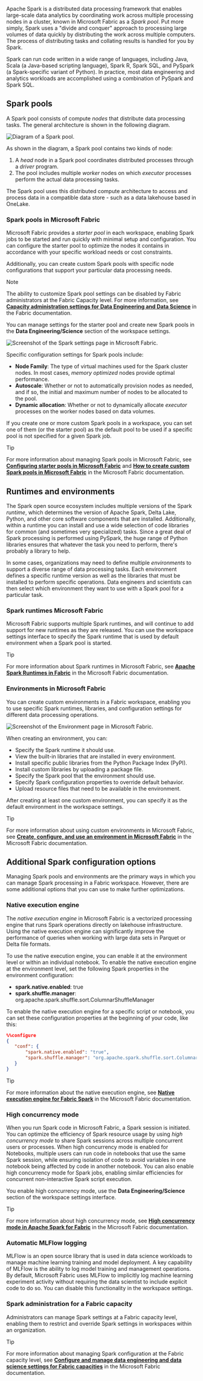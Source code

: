 Apache Spark is a distributed data processing framework that enables large-scale data analytics by coordinating work across multiple processing nodes in a cluster, known in Microsoft Fabric as a *Spark pool*. Put more simply, Spark uses a "divide and conquer" approach to processing large volumes of data quickly by distributing the work across multiple computers. The process of distributing tasks and collating results is handled for you by Spark.

Spark can run code written in a wide range of languages, including Java, Scala (a Java-based scripting language), Spark R, Spark SQL, and PySpark (a Spark-specific variant of Python). In practice, most data engineering and analytics workloads are accomplished using a combination of PySpark and Spark SQL.

## Spark pools

A Spark pool consists of compute *nodes* that distribute data processing tasks. The general architecture is shown in the following diagram.

![Diagram of a Spark pool.](../media/spark-pool.png)

As shown in the diagram, a Spark pool contains two kinds of node:

1. A *head* node in a Spark pool coordinates distributed processes through a *driver* program.
2. The pool includes multiple *worker* nodes on which *executor* processes perform the actual data processing tasks.

The Spark pool uses this distributed compute architecture to access and process data in a compatible data store - such as a data lakehouse based in OneLake.

### Spark pools in Microsoft Fabric

Microsoft Fabric provides a *starter pool* in each workspace, enabling Spark jobs to be started and run quickly with minimal setup and configuration. You can configure the starter pool to optimize the nodes it contains in accordance with your specific workload needs or cost constraints.

Additionally, you can create custom Spark pools with specific node configurations that support your particular data processing needs.

> [!NOTE]
> The ability to customize Spark pool settings can be disabled by Fabric administrators at the Fabric Capacity level. For more information, see **[Capacity administration settings for Data Engineering and Data Science](/fabric/data-engineering/capacity-settings-overview)** in the Fabric documentation.

You can manage settings for the starter pool and create new Spark pools in the **Data Engineering/Science** section of the workspace settings.

![Screenshot of the Spark settings page in Microsoft Fabric.](../media/spark-settings.png)

Specific configuration settings for Spark pools include:

- **Node Family**: The type of virtual machines used for the Spark cluster nodes. In most cases, *memory optimized* nodes provide optimal performance.
- **Autoscale**: Whether or not to automatically provision nodes as needed, and if so, the initial and maximum number of nodes to be allocated to the pool.
- **Dynamic allocation**: Whether or not to dynamically allocate *executor* processes on the worker nodes based on data volumes.

If you create one or more custom Spark pools in a workspace, you can set one of them (or the starter pool) as the default pool to be used if a specific pool is not specified for a given Spark job.

> [!TIP]
> For more information about managing Spark pools in Microsoft Fabric, see **[Configuring starter pools in Microsoft Fabric](/fabric/data-engineering/configure-starter-pools)** and **[How to create custom Spark pools in Microsoft Fabric](/fabric/data-engineering/create-custom-spark-pools)** in the Microsoft Fabric documentation.

## Runtimes and environments

The Spark open source ecosystem includes multiple versions of the Spark *runtime*, which determines the version of Apache Spark, Delta Lake, Python, and other core software components that are installed. Additionally, within a runtime you can install and use a wide selection of code libraries for common (and sometimes very specialized) tasks. Since a great deal of Spark processing is performed using PySpark, the huge range of Python libraries ensures that whatever the task you need to perform, there's probably a library to help.

In some cases, organizations may need to define multiple *environments* to support a diverse range of data processing tasks. Each environment defines a specific runtime version as well as the libraries that must be installed to perform specific operations. Data engineers and scientists can then select which environment they want to use with a Spark pool for a particular task.

### Spark runtimes Microsoft Fabric

Microsoft Fabric supports multiple Spark runtimes, and will continue to add support for new runtimes as they are released. You can use the workspace settings interface to specify the Spark runtime that is used by default environment when a Spark pool is started.

> [!TIP]
> For more information about Spark runtimes in Microsoft Fabric, see **[Apache Spark Runtimes in Fabric](/fabric/data-engineering/runtime)** in the Microsoft Fabric documentation.

### Environments in Microsoft Fabric

You can create custom environments in a Fabric workspace, enabling you to use specific Spark runtimes, libraries, and configuration settings for different data processing operations.

![Screenshot of the Environment page in Microsoft Fabric.](../media/spark-environment.png)

When creating an environment, you can:

- Specify the Spark runtime it should use.
- View the built-in libraries that are installed in every environment.
- Install specific public libraries from the Python Package Index (PyPI).
- Install custom libraries by uploading a package file.
- Specify the Spark pool that the environment should use.
- Specify Spark configuration properties to override default behavior.
- Upload resource files that need to be available in the environment.

After creating at least one custom environment, you can specify it as the default environment in the workspace settings.

> [!TIP]
> For more information about using custom environments in Microsoft Fabric, see **[Create, configure, and use an environment in Microsoft Fabric](/fabric/data-engineering/create-and-use-environment)** in the Microsoft Fabric documentation.

## Additional Spark configuration options

Managing Spark pools and environments are the primary ways in which you can manage Spark processing in a Fabric workspace. However, there are some additional options that you can use to make further optimizations.

### Native execution engine

The *native execution engine* in Microsoft Fabric is a vectorized processing engine that runs Spark operations directly on lakehouse infrastructure. Using the native execution engine can significantly improve the performance of queries when working with large data sets in Parquet or Delta file formats.

To use the native execution engine, you can enable it at the environment level or within an individual notebook. To enable the native execution engine at the environment level, set the following Spark properties in the environment configuration:

- **spark.native.enabled**: true
- **spark.shuffle.manager**: org.apache.spark.shuffle.sort.ColumnarShuffleManager

To enable the native execution engine for a specific script or notebook, you can set these configuration properties at the beginning of your code, like this:

```json
%%configure 
{ 
   "conf": {
       "spark.native.enabled": "true", 
       "spark.shuffle.manager": "org.apache.spark.shuffle.sort.ColumnarShuffleManager" 
   } 
}
```

> [!TIP]
> For more information about the native execution engine, see **[Native execution engine for Fabric Spark](/fabric/data-engineering/native-execution-engine-overview)** in the Microsoft Fabric documentation.

### High concurrency mode

When you run Spark code in Microsoft Fabric, a Spark session is initiated. You can optimize the efficiency of Spark resource usage by using *high concurrency mode* to share Spark sessions across multiple concurrent users or processes. When high concurrency mode is enabled for Notebooks, multiple users can run code in notebooks that use the same Spark session, while ensuring isolation of code to avoid variables in one notebook being affected by code in another notebook. You can also enable high concurrency mode for Spark jobs, enabling similar efficiencies for concurrent non-interactive Spark script execution.

You enable high concurrency mode, use the **Data Engineering/Science** section of the workspace settings interface.

> [!TIP]
> For more information about high concurrency mode, see **[High concurrency mode in Apache Spark for Fabric](/fabric/data-engineering/high-concurrency-overview)** in the Microsoft Fabric documentation.

### Automatic MLFlow logging

MLFlow is an open source library that is used in data science workloads to manage machine learning training and model deployment. A key capability of MLFlow is the ability to log model training and management operations. By default, Microsoft Fabric uses MLFlow to implicitly log machine learning experiment activity without requiring the data scientist to include explicit code to do so. You can disable this functionality in the workspace settings.

### Spark administration for a Fabric capacity

Administrators can manage Spark settings at a Fabric capacity level, enabling them to restrict and override Spark settings in workspaces within an organization.

> [!TIP]
> For more information about managing Spark configuration at the Fabric capacity level, see **[Configure and manage data engineering and data science settings for Fabric capacities](/fabric/data-engineering/capacity-settings-management)** in the Microsoft Fabric documentation.
